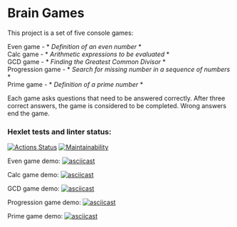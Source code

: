 # Brain Games
This project is a set of five console games:

Even game - * *Definition of an even number* *  
Calc game - * *Arithmetic expressions to be evaluated* *  
GCD game - * *Finding the Greatest Common Divisor* *  
Progression game - * *Search for missing number in a sequence of numbers* *  
Prime game - * *Definition of a prime number* *   
  
Each game asks questions that need to be answered correctly. After three correct answers, the game is considered to be completed. Wrong answers end the game.  
### Hexlet tests and linter status:
[![Actions Status](https://github.com/rostex/java-project-61/actions/workflows/hexlet-check.yml/badge.svg)](https://github.com/rostex/java-project-61/actions)
[![Maintainability](https://api.codeclimate.com/v1/badges/7facfe9189a9d5598939/maintainability)](https://codeclimate.com/github/rostex/java-project-61/maintainability)

Even game demo:
[![asciicast](https://asciinema.org/a/yRzHJFVLpt6FWe3Wg8S8AbucC.svg)](https://asciinema.org/a/yRzHJFVLpt6FWe3Wg8S8AbucC)

Calc game demo:
[![asciicast](https://asciinema.org/a/BCOh9iwIdYuzDZjRWfHINLYar.svg)](https://asciinema.org/a/BCOh9iwIdYuzDZjRWfHINLYar)

GCD game demo:
[![asciicast](https://asciinema.org/a/IvJmqkkDOw0NRt9fwdh1Cce9i.svg)](https://asciinema.org/a/IvJmqkkDOw0NRt9fwdh1Cce9i)

Progression game demo:
[![asciicast](https://asciinema.org/a/1Li09kQbEQMD9Zj5YCF59WHqu.svg)](https://asciinema.org/a/1Li09kQbEQMD9Zj5YCF59WHqu)

Prime game demo:
[![asciicast](https://asciinema.org/a/cgNbPjbWeb2TycOnWRnuIHFnk.svg)](https://asciinema.org/a/cgNbPjbWeb2TycOnWRnuIHFnk)

